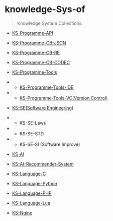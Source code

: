# knowledge-Sys-of
> Knowledge System Collections.

* [KS-Programme-API](KS-Programme-API/README.md)
* [KS-Programme-CB-JSON](knowledge-Sys-of-JSON/README.md)
* [KS-Programme-CB-RE](knowledge-Sys-of-RE/README.md)
* [KS-Programme-CB-CODEC](knowledge-Sys-of-CODEC/README.md)
* [KS-Programme-Tools]()
* * [KS-Programme-Tools-IDE](KS-Programme-Tools/KS-Programme-Tools-IDE/README.md)
* * [KS-Programme-Tools-VC(Version Control)](KS-Programme-Tools/KS-Programme-Tools-VC/README.md)

* [KS-SE(Software Engineering)](KS-SE/README.md)
* * KS-SE-Laws
* * KS-SE-STD
* * KS-SE-SI (Software Improve)

* [KS-AI](knowledge-Sys-of-AI/README.md)
* [KS-AI-Recommender-System](knowledge-Sys-of-Recommender/README.md)

* [KS-Language-C](KS-Language-C/README.md)
* [KS-Language-Python](KS-Language-Python/README.md)
* [KS-Language-PHP](KS-Language-PHP/README.md)
* [KS-Language-Lua](KS-Language-Lua/README.md)

* [KS-Nginx](KS-Nginx/README.md)
